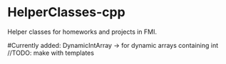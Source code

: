 # HelperClasses-cpp
Helper classes for homeworks and projects in FMI.

#Currently added:
DynamicIntArray -> for dynamic arrays containing int //TODO: make with templates
